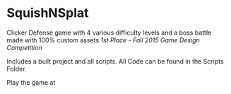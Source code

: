 # SquishNSplat
Clicker Defense game with 4 various difficulty levels and a boss battle made with 100% custom assets
*1st Place - Fall 2015 Game Design Competition*

Includes a built project and all scripts.
All Code can be found in the Scripts Folder.

Play the game at 
